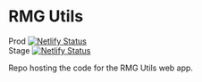 # RMG Utils

Prod [![Netlify Status](https://api.netlify.com/api/v1/badges/afa0762f-2d2d-43aa-82ec-af4d2fe47fd5/deploy-status?branch=master)](https://app.netlify.com/sites/rmg-utils/deploys)
<br/>
Stage [![Netlify Status](https://api.netlify.com/api/v1/badges/afa0762f-2d2d-43aa-82ec-af4d2fe47fd5/deploy-status?branch=develop)](https://app.netlify.com/sites/rmg-utils/deploys)

Repo hosting the code for the RMG Utils web app.

